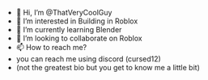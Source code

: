 - 👋 Hi, I’m @ThatVeryCoolGuy
- 👀 I’m interested in Building in Roblox
- 🌱 I’m currently learning Blender
- 💞️ I’m looking to collaborate on Roblox
- 📫 How to reach me?
- you can reach me using discord (cursed12)
- (not the greatest bio but you get to know me a little bit)

<!---
ThatVeryCoolGuy/ThatVeryCoolGuy is a ✨ special ✨ repository because its `README.md` (this file) appears on your GitHub profile.
You can click the Preview link to take a look at your changes.
--->
